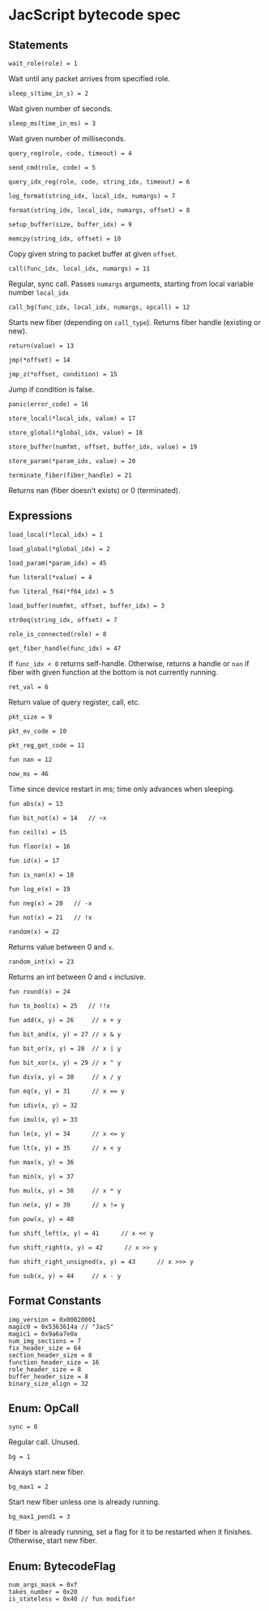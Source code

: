 # JacScript bytecode spec

## Statements

    wait_role(role) = 1

Wait until any packet arrives from specified role.

    sleep_s(time_in_s) = 2

Wait given number of seconds.

    sleep_ms(time_in_ms) = 3

Wait given number of milliseconds.

    query_reg(role, code, timeout) = 4

    send_cmd(role, code) = 5

    query_idx_reg(role, code, string_idx, timeout) = 6

    log_format(string_idx, local_idx, numargs) = 7

    format(string_idx, local_idx, numargs, offset) = 8

    setup_buffer(size, buffer_idx) = 9

    memcpy(string_idx, offset) = 10

Copy given string to packet buffer at given `offset`.

    call(func_idx, local_idx, numargs) = 11

Regular, sync call. Passes `numargs` arguments, starting from local variable number `local_idx`

    call_bg(func_idx, local_idx, numargs, opcall) = 12

Starts new fiber (depending on `call_type`). Returns fiber handle (existing or new).

    return(value) = 13

    jmp(*offset) = 14

    jmp_z(*offset, condition) = 15

Jump if condition is false.

    panic(error_code) = 16

    store_local(*local_idx, value) = 17

    store_global(*global_idx, value) = 18

    store_buffer(numfmt, offset, buffer_idx, value) = 19

    store_param(*param_idx, value) = 20

    terminate_fiber(fiber_handle) = 21

Returns nan (fiber doesn't exists) or 0 (terminated).

## Expressions

    load_local(*local_idx) = 1

    load_global(*global_idx) = 2

    load_param(*param_idx) = 45

    fun literal(*value) = 4

    fun literal_f64(*f64_idx) = 5

    load_buffer(numfmt, offset, buffer_idx) = 3

    str0eq(string_idx, offset) = 7

    role_is_connected(role) = 8

    get_fiber_handle(func_idx) = 47

If `func_idx < 0` returns self-handle.
Otherwise, returns a handle or `nan` if fiber with given function at the bottom is not currently running.

    ret_val = 6

Return value of query register, call, etc.

    pkt_size = 9

    pkt_ev_code = 10

    pkt_reg_get_code = 11

    fun nan = 12

    now_ms = 46

Time since device restart in ms; time only advances when sleeping.

    fun abs(x) = 13

    fun bit_not(x) = 14   // ~x

    fun ceil(x) = 15

    fun floor(x) = 16

    fun id(x) = 17

    fun is_nan(x) = 18

    fun log_e(x) = 19

    fun neg(x) = 20   // -x

    fun not(x) = 21   // !x

    random(x) = 22

Returns value between 0 and `x`.

    random_int(x) = 23

Returns an int between 0 and `x` inclusive.

    fun round(x) = 24

    fun to_bool(x) = 25   // !!x

    fun add(x, y) = 26     // x + y

    fun bit_and(x, y) = 27 // x & y

    fun bit_or(x, y) = 28  // x | y

    fun bit_xor(x, y) = 29 // x ^ y

    fun div(x, y) = 30     // x / y

    fun eq(x, y) = 31      // x == y

    fun idiv(x, y) = 32

    fun imul(x, y) = 33

    fun le(x, y) = 34      // x <= y

    fun lt(x, y) = 35      // x < y

    fun max(x, y) = 36

    fun min(x, y) = 37

    fun mul(x, y) = 38     // x * y

    fun ne(x, y) = 39      // x != y

    fun pow(x, y) = 40

    fun shift_left(x, y) = 41      // x << y

    fun shift_right(x, y) = 42      // x >> y

    fun shift_right_unsigned(x, y) = 43      // x >>> y

    fun sub(x, y) = 44     // x - y

## Format Constants

    img_version = 0x00020001
    magic0 = 0x5363614a // "JacS"
    magic1 = 0x9a6a7e0a
    num_img_sections = 7
    fix_header_size = 64
    section_header_size = 8
    function_header_size = 16
    role_header_size = 8
    buffer_header_size = 8
    binary_size_align = 32

## Enum: OpCall

    sync = 0

Regular call. Unused.

    bg = 1

Always start new fiber.

    bg_max1 = 2

Start new fiber unless one is already running.

    bg_max1_pend1 = 3

If fiber is already running, set a flag for it to be restarted when it finishes.
Otherwise, start new fiber.

## Enum: BytecodeFlag

    num_args_mask = 0xf
    takes_number = 0x20
    is_stateless = 0x40 // fun modifier
